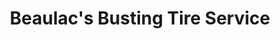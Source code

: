---
title: "Beaulac's Busting Tire Service"
url: /leoville/beaulacs-busting-tire-service/
shop: tyres
---